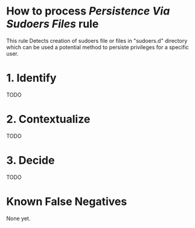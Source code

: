 # How to process *Persistence Via Sudoers Files* rule
This rule Detects creation of sudoers file or files in "sudoers.d" directory which can be used a potential method to persiste privileges for a specific user.

# 1. Identify
TODO

# 2. Contextualize
TODO

# 3. Decide
TODO

# Known False Negatives
None yet.
